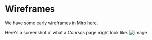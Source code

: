 # Wireframes
We have some early wireframes in Miro [here](https://miro.com/app/board/uXjVOOsXVwM=/?share_link_id=814552168863).

Here's a screenshot of what a _Courses_ page might look like.
![image](https://user-images.githubusercontent.com/45437178/189027093-2c4bb31e-a3dd-491e-883e-152fa85ffd5e.png)
